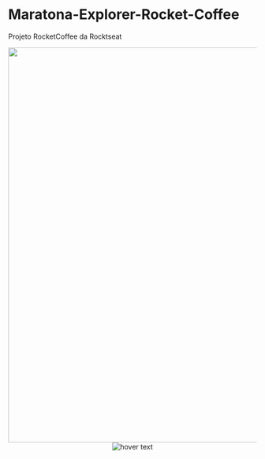 # Maratona-Explorer-Rocket-Coffee

Projeto RocketCoffee da Rocktseat


<p align = "center">
  <img src="![rocketcoffee](https://user-images.githubusercontent.com/97231470/183439042-773327c3-a571-4e09-a581-323b7f69b3c2.png)
" width="1200px" height="800px" title="hover text">
  <img src="![rocketcoffeemobile](https://user-images.githubusercontent.com/97231470/183439306-0afeb93c-2aaf-4711-9cf4-c781e00cfe39.png)
  " title="hover text">
</p>
